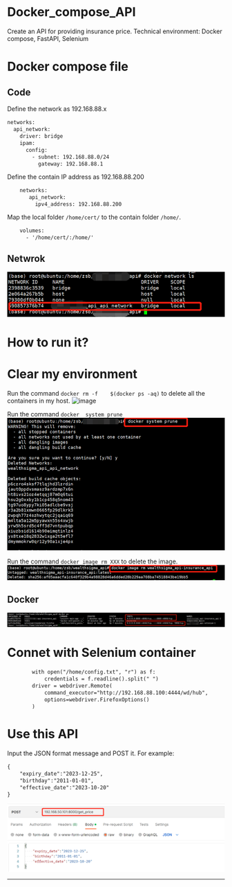 # Docker_compose_API
Create an API for providing insurance price. 
Technical environment: Docker compose, FastAPI, Selenium

# Docker compose file
## Code
Define the network as 192.168.88.x
~~~
networks:
  api_network:
    driver: bridge
    ipam:
      config:
        - subnet: 192.168.88.0/24
          gateway: 192.168.88.1
~~~

Define the contain IP address as 192.168.88.200
~~~
    networks:
       api_network:
         ipv4_address: 192.168.88.200
~~~

Map the local folder `/home/cert/` to the contain folder `/home/`.
~~~
    volumes:
      - '/home/cert/:/home/'
~~~

## Netwrok
![container-registry](images/201433414-38fd095f-0b56-4359-8302-8254c8e773ee.png)


# How to run it?
# Clear my environment
Run the command `docker rm -f    $(docker ps -aq)` to delete all the containers in my host.
![image](https://user-images.githubusercontent.com/75282285/201497344-87fd584e-06ab-4376-94e8-4ec6c27b6e9c.png)

Run the command `docker  system prune`
![container-registry](images/201497373-1cbf0d58-a496-4afc-9d26-a85e171db45b.png)

Run the command `docker image rm XXX` to delete the image.
![container-registry](images/201497418-d459dfa0-38dc-4c26-b013-4345e0221d05.png)

## Docker 
![container-registry](images/201433827-6622eff1-132a-47e3-a60e-78740ad5efeb.png)


# Connet with Selenium container
~~~
        with open("/home/config.txt", "r") as f:
            credentials = f.readline().split(" ")
        driver = webdriver.Remote(
            command_executor="http://192.168.88.100:4444/wd/hub",
            options=webdriver.FirefoxOptions()
        )
~~~


# Use this API
Input the JSON format message and POST it. For example: 
~~~
{
    "expiry_date":"2023-12-25",
    "birthday":"2011-01-01",
    "effective_date":"2023-10-20"
}
~~~
![container-registry](images/201432969-a170bde7-6686-4516-a6e2-efb290900954.png)
****
